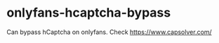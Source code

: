 # onlyfans-hcaptcha-bypass
Can bypass hCaptcha on onlyfans. Check https://www.capsolver.com/ 












































                                                                                                                       